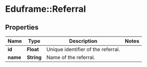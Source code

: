 # Eduframe::Referral

## Properties
Name | Type | Description | Notes
------------ | ------------- | ------------- | -------------
**id** | **Float** | Unique identifier of the referral. | 
**name** | **String** | Name of the referral. | 


